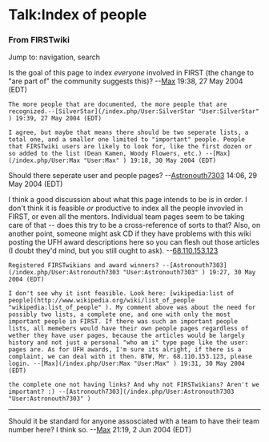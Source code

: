 # Talk:Index of people

### From FIRSTwiki

Jump to: navigation, search

Is the goal of this page to index _everyone_ involved in FIRST (the change to
"are part of" the community suggests this)? --[Max](/index.php/User:Max
"User:Max" ) 19:38, 27 May 2004 (EDT)

    The more people that are documented, the more people that are recognized.--[SilverStar](/index.php/User:SilverStar "User:SilverStar" ) 19:39, 27 May 2004 (EDT) 

    I agree, but maybe that means there should be two seperate lists, a total one, and a smaller one limited to "important" people. People that FIRSTwiki users are likely to look for, like the first dozen or so added to the list (Dean Kamen, Woody Flowers, etc.) --[Max](/index.php/User:Max "User:Max" ) 19:18, 30 May 2004 (EDT) 

Should there seperate user and people pages?
--[Astronouth7303](/index.php/User:Astronouth7303 "User:Astronouth7303" )
14:06, 29 May 2004 (EDT)

I think a good discussion about what this page intends to be is in order. I
don't think it is feasible *or* productive to index all the people invovled in
FIRST, or even all the mentors. Individual team pages seem to be taking care
of that -- does this try to be a cross-reference of sorts to that? Also, on
another point, someone might ask CD if they have problems with this wiki
posting the UFH award descriptions here so you can flesh out those articles (I
doubt they'd mind, but you still ought to ask).
--[68.110.153.123](/index.php?title=User:68.110.153.123&action=edit
"User:68.110.153.123" )

    Registered FIRSTwikians and award winners? --[Astronouth7303](/index.php/User:Astronouth7303 "User:Astronouth7303" ) 19:27, 30 May 2004 (EDT) 

    I don't see why it isnt feasible. Look here: [wikipedia:list of people](http://www.wikipedia.org/wiki/list_of_people "wikipedia:list_of_people" ). My comment above was about the need for possibly two lists, a complete one, and one with only the most important people in FIRST. If there was such an important people lists, all memebers would have their own people pages regardless of wether they have user pages, because the articles would be largely history and not just a personal "who am i" type page like the user: pages are. As for UFH awards, I'm sure its alright, if there is a complaint, we can deal with it then. BTW, Mr. 68.110.153.123, please login. --[Max](/index.php/User:Max "User:Max" ) 19:31, 30 May 2004 (EDT) 

    the complete one not having links? And why not FIRSTwikians? Aren't we important? :) --[Astronouth7303](/index.php/User:Astronouth7303 "User:Astronouth7303" )

* * *

Should it be standard for anyone assosciated with a team to have their team
number here? I think so. --[Max](/index.php/User:Max "User:Max" ) 21:19, 2 Jun
2004 (EDT)

